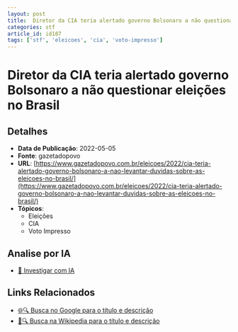 ```yaml
---
layout: post
title:  Diretor da CIA teria alertado governo Bolsonaro a não questionar eleições no Brasil
categories: stf
article_id: id187
tags: ['stf', 'eleicoes', 'cia', 'voto-impresso']
---
```


# Diretor da CIA teria alertado governo Bolsonaro a não questionar eleições no Brasil

## Detalhes
- **Data de Publicação**: 2022-05-05
- **Fonte**: gazetadopovo
- **URL**: [https://www.gazetadopovo.com.br/eleicoes/2022/cia-teria-alertado-governo-bolsonaro-a-nao-levantar-duvidas-sobre-as-eleicoes-no-brasil/](https://www.gazetadopovo.com.br/eleicoes/2022/cia-teria-alertado-governo-bolsonaro-a-nao-levantar-duvidas-sobre-as-eleicoes-no-brasil/)
- **Tópicos**:
  - Eleições
  - CIA
  - Voto Impresso

## Analise por IA
- [🤖 Investigar com IA](https://www.perplexity.ai/search?q=%22not%C3%ADcia%20artigo%20Brasil%22%20Diretor%20da%20CIA%20teria%20alertado%20governo%20Bolsonaro%20a%20n%C3%A3o%20questionar%20elei%C3%A7%C3%B5es%20no%20Brasil%20gazetadopovo%202022-05-05)

## Links Relacionados
- [🌐🔍 Busca no Google para o título e descrição](https://www.google.com/search?q=%22not%C3%ADcia%20artigo%20Brasil%22%20Diretor%20da%20CIA%20teria%20alertado%20governo%20Bolsonaro%20a%20n%C3%A3o%20questionar%20elei%C3%A7%C3%B5es%20no%20Brasil%20gazetadopovo%202022-05-05)
- [📖🔍 Busca na Wikipedia para o título e descrição](https://pt.wikipedia.org/w/index.php?search=%22not%C3%ADcia%20artigo%20Brasil%22%20Diretor%20da%20CIA%20teria%20alertado%20governo%20Bolsonaro%20a%20n%C3%A3o%20questionar%20elei%C3%A7%C3%B5es%20no%20Brasil%20gazetadopovo%202022-05-05)

